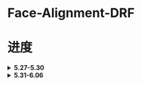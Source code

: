 # Face-Alignment-DRF

# 进度
<details>
<summary>  <b> 5.27-5.30 </b > </summary>

## 5.27 周四
* 早就应该开始写了，算了，从今天开始也不晚。
* 增加 GPU 部分，CNN 可以在 CUDA 上跑了。
* 调通了训练部分代码，但 Loss 基本没动，CNN 输出很小，做 Loss 的时候基本是 Mean Face.
* 之前的 Flag, 五月底之前至少有个结果，达成。即便结果很烂，但模型框架有了。
## 5.28 周五
* 多变量高斯求 pdf 的函数原来用的是 scipy 库，但它只能 cpu 运行，且不支持输入矩阵，所以只能用两层循环，很慢。有多变量高斯的库很多，但基本是从分布里抽取随机数，不支持输入向量返回概率值。找到 torch.distributions 里有替代品，现在整个模型都能在 GPU 上跑了。
* 应该在开头定义 device 全局变量，免得一个变量一个变量的搬运到 cpu 或者 cuda。
* 模型训不动的问题，我觉得可能是这样，数据点的分布可能是很稀疏的。用 8 个 20 维高斯来拟合这些点的分布，首先需要很好的初始化，不然初始化到没有散点的空间里就会导致概率为 0，报错 "不能为NaN"之类。如果初始化时候这八个高斯差别不大，又会导致他们趋于同一个分布，无法向八个方向发展，变成用一个 20 维高斯来拟合。尝试解决：先用 3-5 维高斯试试能不能不那么依赖初始化的数值。
* 另一个之前没考虑过的是，如果拟合 8 个 20 维高斯，需要多少数据点。恐怕需要大量数据。
* 将多变量高斯初始化时的 Mean 设为 Kmeans 聚类中心点。
* 发现 CNN 输出一直很小，尝试把数据缩减为 2 维，用 EM 算法使多元正太收敛。缩减为二维以后可以画散点图帮助 debug. 结果证明，即便是二维的情况也无法收敛。仔细检查 EM 算法，没有问题。发现乘以了系数 pi 导致点全部缩到原点。CNN 输出一直很小的原因查明，解决方案待定。
## 5.29 周六
* Gaussian 部分的 Inference 有问题, pi 的意义不对。
  
</code></pre>
</details>

<details>
<summary>  <b> 5.31-6.06 </b > </summary>

## 5.31 周一

## 6.01 周二

</code></pre>
</details>





